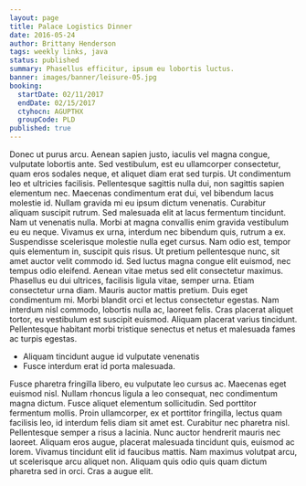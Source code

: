 ```yaml
---
layout: page
title: Palace Logistics Dinner
date: 2016-05-24
author: Brittany Henderson
tags: weekly links, java
status: published
summary: Phasellus efficitur, ipsum eu lobortis luctus.
banner: images/banner/leisure-05.jpg
booking:
  startDate: 02/11/2017
  endDate: 02/15/2017
  ctyhocn: AGUPTHX
  groupCode: PLD
published: true
---
```

Donec ut purus arcu. Aenean sapien justo, iaculis vel magna congue, vulputate lobortis ante. Sed vestibulum, est eu ullamcorper consectetur, quam eros sodales neque, et aliquet diam erat sed turpis. Ut condimentum leo et ultricies facilisis. Pellentesque sagittis nulla dui, non sagittis sapien elementum nec. Maecenas condimentum erat dui, vel bibendum lacus molestie id. Nullam gravida mi eu ipsum dictum venenatis. Curabitur aliquam suscipit rutrum. Sed malesuada elit at lacus fermentum tincidunt. Nam ut venenatis nulla. Morbi at magna convallis enim gravida vestibulum eu eu neque. Vivamus ex urna, interdum nec bibendum quis, rutrum a ex. Suspendisse scelerisque molestie nulla eget cursus.
Nam odio est, tempor quis elementum in, suscipit quis risus. Ut pretium pellentesque nunc, sit amet auctor velit commodo id. Sed luctus magna congue elit euismod, nec tempus odio eleifend. Aenean vitae metus sed elit consectetur maximus. Phasellus eu dui ultrices, facilisis ligula vitae, semper urna. Etiam consectetur urna diam. Mauris auctor mattis pretium. Duis eget condimentum mi. Morbi blandit orci et lectus consectetur egestas. Nam interdum nisl commodo, lobortis nulla ac, laoreet felis. Cras placerat aliquet tortor, eu vestibulum est suscipit euismod. Aliquam placerat varius tincidunt. Pellentesque habitant morbi tristique senectus et netus et malesuada fames ac turpis egestas.

* Aliquam tincidunt augue id vulputate venenatis
* Fusce interdum erat id porta malesuada.

Fusce pharetra fringilla libero, eu vulputate leo cursus ac. Maecenas eget euismod nisl. Nullam rhoncus ligula a leo consequat, nec condimentum magna dictum. Fusce aliquet elementum sollicitudin. Sed porttitor fermentum mollis. Proin ullamcorper, ex et porttitor fringilla, lectus quam facilisis leo, id interdum felis diam sit amet est. Curabitur nec pharetra nisl. Pellentesque semper a risus a lacinia. Nunc auctor hendrerit mauris nec laoreet. Aliquam eros augue, placerat malesuada tincidunt quis, euismod ac lorem. Vivamus tincidunt elit id faucibus mattis. Nam maximus volutpat arcu, ut scelerisque arcu aliquet non. Aliquam quis odio quis quam dictum pharetra sed in orci. Cras a augue elit.
